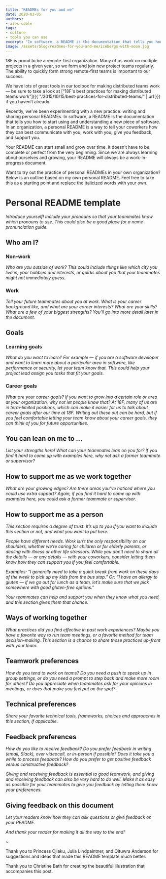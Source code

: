 ```yaml
---
title: "READMEs for you and me"
date: 2020-03-05
authors:
- alex-soble
tags:
- culture
- tools you can use
excerpt: "In software, a README is the documentation that tells you how to start using and understanding a new piece of software. In an organization, a personal README is a way to tell your coworkers how they can best communicate with you, work with you, give you feedback, and support you."
image: /assets/blog/readmes-for-you-and-me/icebergs-with-moon.jpg
---
```


18F is proud to be a remote-first organization. Many of us work on multiple projects in a given year, so we form and join new project teams regularly. The ability to quickly form strong remote-first teams is important to our success.

We have lots of great tools in our toolbox for making distributed teams work — be sure to take a look at [“18F's best practices for making distributed teams work”]({{ "/2015/10/15/best-practices-for-distributed-teams/" | url }}) if you haven’t already.

Recently, we’ve been experimenting with a new practice: writing and sharing personal READMEs. In software, a README is the documentation that tells you how to start using and understanding a new piece of software. In an organization, a personal README is a way to tell your coworkers how they can best communicate with you, work with you, give you feedback, and support you.

Your README can start small and grow over time. It doesn’t have to be complete or perfect from the very beginning. Since we are always learning about ourselves and growing, your README will always be a work-in-progress document.

Want to try out the practice of personal READMEs in your own organization? Below is an outline based on my own personal README. Feel free to take this as a starting point and replace the italicized words with your own.

# Personal README template

_Introduce yourself! Include your pronouns so that your teammates know which pronouns to use. This could also be a good place for a name pronunciation guide._

## Who am I?

### Non-work

_Who are you outside of work? This could include things like which city you live in, your hobbies and interests, or quirks about you that your teammates might not immediately guess._

### Work

_Tell your future teammates about you at work. What is your career background like, and what are your career interests? What are your skills? What are a few of your biggest strengths? You’ll go into more detail later in the document._

## Goals

### Learning goals

_What do you want to learn? For example — if you are a software developer and want to learn more about a particular area in software, like performance or security, let your team know that. This could help your project lead assign you tasks that fit your goals._

### Career goals

_What are your career goals? If you want to grow into a certain role or area at your organization, why not let people know that? At 18F, many of us are in term-limited positions, which can make it easier for us to talk about career goals after our time at 18F.  Writing out these out can be hard, but if you feel comfortable letting your team know about your career goals, they can think of you for future opportunities._

## You can lean on me to ...

_List your strengths here! What can your teammates lean on you for? If you find it hard to come up with examples here, why not ask a former teammate or supervisor?_

## How to support me as we work together

_What are your growing edges? Are there areas you’ve noticed where you could use extra support? Again, if you find it hard to come up with examples here, you could ask a former teammate or supervisor._

## How to support me as a person

_This section requires a degree of trust. It’s up to you if you want to include this section or not, and what you want to put here._

_People have different needs. Work isn’t the only responsibility on our shoulders, whether we’re caring for children or for elderly parents, or dealing with illness or other life stressors. While you don’t need to share all the details — or any details — with your coworkers, consider letting them know how they can support you if you feel comfortable._

_Examples: “I generally need to take a quick break from work on these days of the week to pick up my kids from the bus stop.” Or: “I have an allergy to gluten — if we go out for lunch as a team, let’s make sure that we pick somewhere with good gluten-free options.”_

_Your teammates can help and support you when they know what you need, and this section gives them that chance._

## Ways of working together

_What practices did you find effective in past work experiences? Maybe you have a favorite way to run team meetings, or a favorite method for team decision-making. This section is a chance to share those practices up-front with your team._

## Teamwork preferences

_How do you tend to work on teams? Do you need a push to speak up in group settings, or do you need a prompt to step back and make more room for others? Do you appreciate when teammates ask for your opinions in meetings, or does that make you feel put on the spot?_

## Technical preferences

_Share your favorite technical tools, frameworks, choices and approaches in this section, if applicable._

## Feedback preferences

_How do you like to receive feedback? Do you prefer feedback in writing (email, Slack), over videocall, or in-person if possible? Does it take you a while to process feedback? How do you prefer to get positive feedback versus constructive feedback?_

_Giving and receiving feedback is essential to good teamwork, and giving and receiving feedback can also be very hard to do well. Make it as easy as possible for your teammates to give you feedback by letting them know your preferences._

## Giving feedback on this document

_Let your readers know how they can ask questions or give feedback on your README._

_And thank your reader for making it all the way to the end!_

~

Thank you to Princess Ojiaku, Julia Lindpaintner, and Qituwra Anderson for suggestions and ideas that made this README template much better.

Thank you to Christine Bath for creating the beautiful illustration that accompanies this post.

<br/>
<br/>
